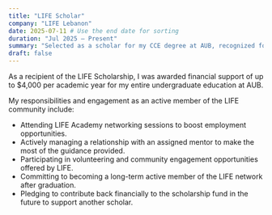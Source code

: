 ```yaml
---
title: "LIFE Scholar"
company: "LIFE Lebanon"
date: 2025-07-11 # Use the end date for sorting
duration: "Jul 2025 — Present"
summary: "Selected as a scholar for my CCE degree at AUB, recognized for dedication to academic excellence and alignment with LIFE's mission and values."
draft: false
---
```


As a recipient of the LIFE Scholarship, I was awarded financial support of up to $4,000 per academic year for my entire undergraduate education at AUB. 

My responsibilities and engagement as an active member of the LIFE community include:

* Attending LIFE Academy networking sessions to boost employment opportunities.
* Actively managing a relationship with an assigned mentor to make the most of the guidance provided.
* Participating in volunteering and community engagement opportunities offered by LIFE.
* Committing to becoming a long-term active member of the LIFE network after graduation.
* Pledging to contribute back financially to the scholarship fund in the future to support another scholar.
